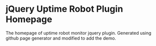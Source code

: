 jQuery Uptime Robot Plugin Homepage
===================================

The homepage of uptime robot monitor jquery plugin. Generated using github page generator and modified to add the demo.